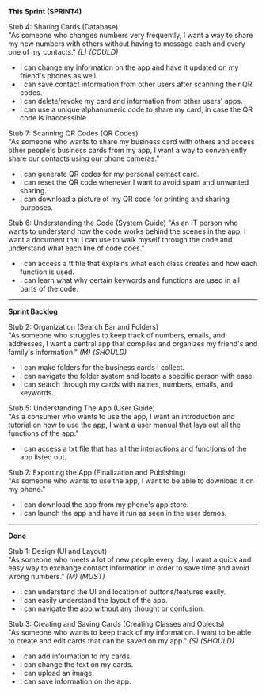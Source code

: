 **This Sprint (SPRINT4)**

Stub 4: Sharing Cards (Database)\
"As someone who changes numbers very frequently, I want a way to share my new numbers with others without having to message each and every one of my contacts." _(L) (COULD)_ 
- I can change my information on the app and have it updated on my friend's phones as well. 
- I can save contact information from other users after scanning their QR codes.
- I can delete/revoke my card and information from other users' apps.
- I can use a unique alphanumeric code to share my card, in case the QR code is inaccessible.

Stub 7: Scanning QR Codes (QR Codes)\
"As someone who wants to share my business card with others and access other people's business cards from my app, I want a way to conveniently share our contacts using our phone cameras."
- I can generate QR codes for my personal contact card.
- I can reset the QR code whenever I want to avoid spam and unwanted sharing.
- I can download a picture of my QR code for printing and sharing purposes.

Stub 6: Understanding the Code (System Guide)
"As an IT person who wants to understand how the code works behind the scenes in the app, I want a document that I can use to walk myself through the code and understand what each line of code does."
- I can access a tt file that explains what each class creates and how each function is used.
- I can learn what why certain keywords and functions are used in all parts of the code.

---------------------------------------------------------------------------------------------------------

**Sprint Backlog**

Stub 2: Organization (Search Bar and Folders)\
"As someone who struggles to keep track of numbers, emails, and addresses, I want a central app that compiles and organizes my friend's and family's information." _(M) (SHOULD)_ 
- I can make folders for the business cards I collect. 
- I can navigate the folder system and locate a specific person with ease. 
- I can search through my cards with names, numbers, emails, and keywords.

Stub 5: Understanding The App (User Guide)\
"As a consumer who wants to use the app, I want an introduction and tutorial on how to use the app, I want a user manual that lays out all the functions of the app."
- I can access a txt file that has all the interactions and functions of the app listed out.

Stub 7: Exporting the App (Finalization and Publishing)\
"As someone who wants to use the app, I want to be able to download it on my phone."
- I can download the app from my phone's app store.
- I can launch the app and have it run as seen in the user demos.

---------------------------------------------------------------------------------------------------------

**Done**

Stub 1: Design (UI and Layout)\
"As someone who meets a lot of new people every day, I want a quick and easy way to exchange contact information in order to save time and avoid wrong numbers." _(M) (MUST)_ 
- I can understand the UI and location of buttons/features easily.
- I can easily understand the layout of the app.
- I can navigate the app without any thought or confusion.

Stub 3: Creating and Saving Cards (Creating Classes and Objects)\
"As someone who wants to keep track of my information. I want to be able to create and edit cards that can be saved on my app." _(S) (SHOULD)_ 
- I can add information to my cards. 
- I can change the text on my cards. 
- I can upload an image.
- I can save information on the app.